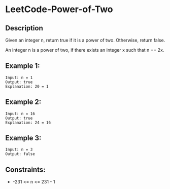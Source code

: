 # LeetCode-Power-of-Two

## Description 

Given an integer n, return true if it is a power of two. Otherwise, return false.

An integer n is a power of two, if there exists an integer x such that n == 2x.


## Example 1:

```
Input: n = 1
Output: true
Explanation: 20 = 1
```
## Example 2:

```
Input: n = 16
Output: true
Explanation: 24 = 16
```

## Example 3:

```
Input: n = 3
Output: false

```

## Constraints:

* -231 <= n <= 231 - 1


